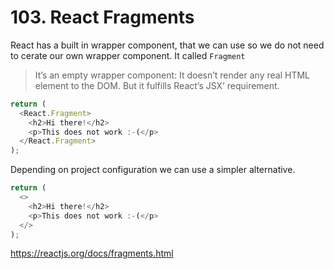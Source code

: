 # 103. React Fragments

React has a built in wrapper component, that we can use so we do not need to cerate our own wrapper component. It called `Fragment`

> It’s an empty wrapper component: It doesn’t render any real HTML element to the DOM. But it fulfills React’s JSX’ requirement.

```javascript
return (
  <React.Fragment>
    <h2>Hi there!</h2>
    <p>This does not work :-(</p>
  </React.Fragment>
);
```

Depending on project configuration we can use a simpler alternative.

```javascript
return (
  <>
    <h2>Hi there!</h2>
    <p>This does not work :-(</p>
  </>
);
```

https://reactjs.org/docs/fragments.html
